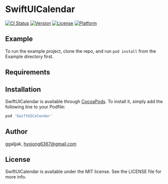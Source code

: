 # SwiftUICalendar

[![CI Status](https://img.shields.io/travis/ggaljjak/SwiftUICalendar.svg?style=flat)](https://travis-ci.org/ggaljjak/SwiftUICalendar)
[![Version](https://img.shields.io/cocoapods/v/SwiftUICalendar.svg?style=flat)](https://cocoapods.org/pods/SwiftUICalendar)
[![License](https://img.shields.io/cocoapods/l/SwiftUICalendar.svg?style=flat)](https://cocoapods.org/pods/SwiftUICalendar)
[![Platform](https://img.shields.io/cocoapods/p/SwiftUICalendar.svg?style=flat)](https://cocoapods.org/pods/SwiftUICalendar)

## Example

To run the example project, clone the repo, and run `pod install` from the Example directory first.

## Requirements

## Installation

SwiftUICalendar is available through [CocoaPods](https://cocoapods.org). To install
it, simply add the following line to your Podfile:

```ruby
pod 'SwiftUICalendar'
```

## Author

ggaljjak, hyojong6367@gmail.com

## License

SwiftUICalendar is available under the MIT license. See the LICENSE file for more info.
